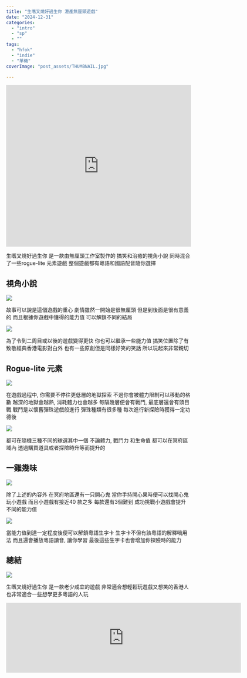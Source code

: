 ```yaml
---
title: "生嚿叉燒好過生你 港產無厘頭遊戲"
date: "2024-12-31"
categories:
  - "intro"
  - "sp"
  - ""
tags:
  - "hfok"
  - "indie"
  - "單機"
coverImage: "post_assets/THUMBNAIL.jpg"

---
```


<!-- Embed -->

<iframe width="100%" height="440" src="https://www.youtube.com/embed/upn7KDHdqo8" 
  title="YouTube video player" frameborder="0" allow="accelerometer; autoplay;
  clipboard-write; encrypted-media; gyroscope; picture-in-picture; web-share"
  referrerpolicy="strict-origin-when-cross-origin" allowfullscreen></iframe>




<!-- Context -->
生嚿叉燒好過生你 是一款由無厘頭工作室製作的
搞笑和治癒的視角小說
同時混合了一些rogue-lite 元素遊戲
整個遊戲都有粵語和國語配音隨你選擇

## 視角小說
![](post_assets/ss_15f19321d3e8f563e9f06b6900d8c2d5891751a0.1920x1080.jpg)

故事可以說是這個遊戲的重心
劇情雖然一開始是很無厘頭
但是到後面是很有意義的
而且根據你遊戲中獲得的能力值
可以解鎖不同的結局

![](post_assets/20250103_01-28-17.png)

為了令到二周目或以後的遊戲變得更快
你也可以繼承一些能力值
搞笑位置除了有致敬經典香港電影對白外
也有一些原創但是同樣好笑的笑話
所以玩起來非常親切 

## Rogue-lite 元素
![](post_assets/ss_d2a62e30fb89646b5fdccd0d5a79c648acb9b20e.1920x1080.jpg)

在遊戲過程中, 你需要不停往更低層的地獄探索
不過你會被體力限制可以移動的格數
越深的地獄會越熱, 消耗體力也會越多
每隔幾層便會有戰鬥, 最底層還會有頭目戰
戰鬥是以懷舊彈珠遊戲般進行
彈珠種類有很多種
每次進行新探險時獲得一定功德後

![](post_assets/20250103_01-34-04.png)

都可在隨機三種不同的球選其中一個
不論體力, 戰鬥力 和生命值
都可以在冥府區域內
透過購買道具或者探險時升等而提升的

## 一雞幾味
![](post_assets/20250103_01-43-26.png)

除了上述的內容外
在冥府地區還有一只開心鬼
當你手持開心果時便可以找開心鬼玩小遊戲
而且小遊戲有接近40 款之多
每款還有3個難到
成功挑戰小遊戲會提升不同的能力值

![](post_assets/ss_a8494c57fcf44833038aa936801b0a869cbfb1f7.1920x1080.jpg)

當能力值到達一定程度後便可以解鎖粵語生字卡
生字卡不但有該粵語的解釋喎用法
而且還會播放粵語讀音, 讓你學習
最後這些生字卡也會增加你探險時的能力

## 總結
![](post_assets/ss_5a730d130981c8e10103f249db9214e6d341d0dd.1920x1080.jpg)

生嚿叉燒好過生你 是一款老少咸宜的遊戲
非常適合想輕鬆玩遊戲又想笑的香港人
也非常適合一些想學更多粵語的人玩

<iframe src="https://storesteampoweredcom/widget/2540860/" frameborder="0" width="640" height="190"></iframe>